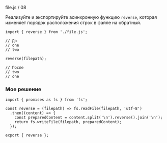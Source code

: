 file.js / 08

Реализуйте и экспортируйте асинхронную функцию `reverse`, которая изменяет порядок расположения строк в файле на обратный.

```
import { reverse } from './file.js';

// До
// one
// two

reverse(filepath);

// После
// two
// one
```

### Мое решение
```
import { promises as fs } from 'fs';

const reverse = (filepath) => fs.readFile(filepath, 'utf-8')
  .then((content) => {
    const preparedContent = content.split('\n').reverse().join('\n');
    return fs.writeFile(filepath, preparedContent);
  });

export { reverse };
```